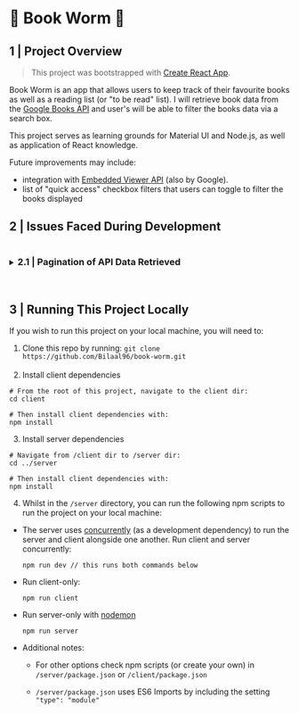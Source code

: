 # 📖 Book Worm 🐛

## 1 | Project Overview

> This project was bootstrapped with [Create React App](https://github.com/facebook/create-react-app).

Book Worm is an app that allows users to keep track of their favourite books as well as a reading list (or "to be read" list). I will retrieve book data from the [Google Books API](https://developers.google.com/books) and user's will be able to filter the books data via a search box.

This project serves as learning grounds for Material UI and Node.js, as well as application of React knowledge.

Future improvements may include:

- integration with [Embedded Viewer API](https://developers.google.com/books/docs/viewer/developers_guide) (also by Google).
- list of "quick access" checkbox filters that users can toggle to filter the books displayed

## 2 | Issues Faced During Development

<details>
    <summary>
        <h3 style="display:inline-block">2.1 | Pagination of API Data Retrieved</h3>
    </summary>
    <div style="margin: 0 0 0 26px">
        <div style="margin: 16px 0 0">
            <h4>2.1.1 | The Problem</h4>
            <div style="margin: 8px 0 0 0">
                <p>Requests to the Books API returns an object with various properties. To implement pagination I needed to know how many pages I could split the returned results into. In my initial implementation, I used the <code>totalItems</code> property along with a constant I defined (<code>MAX_SEARCH_RESULTS</code>) to calculate the total number of pages.</p>
                <p style="margin: 0 0 0 16px"><code>// Example - calculating number of pages</code></p>
                <p style="margin: 0 0 8px 16px"><code>Math.ceil(books.totalItems / MAX_SEARCH_RESULTS)</code></p>
                <p>The problem with this implementation is that <code>totalItems</code> is an inaccurate <strong>estimate</strong> of how many more search results there could be based on the current search term. As a result of this a few issues arose:
                    <ul>
                        <li>The total number of pages calculated was overestimated - i.e. there were far more pages than there were books available. This was exaggerated as the number of books returned by a search grew.</li>
                        <li>For every request made to the Books API, the estimated value of <code>totalItems</code> would change. This resulted in the number of pages fluctuating as a user would navigate between pages.</li>
                    </ul>
                </p> 
            </div>
        </div>
        <hr>
        <div style="margin: 8px 0 0 0">
            <h4>2.1.2 | The Solution / Workaround</h4>
            <div style="margin: 8px 0 0 0">
                <p>To resolve the issue with calculating the number of pages, I was left with a decision to either:
                    <ol>
                        <li>Simplify the UI by replacing the Pagination component with Next and Previous buttons - this way the number of pages would no longer have to be calculated.</li>
                        <li>Hard code the number of pages rendered by the Pagination component, thus manually limiting the number of viewable results.</li>
                    </ol>
                </p>
                <p>I decided to go with option 2 because the Pagination component provides a better user experience than navigating pages with Next and Previous buttons. This is primarily due to the fact that with the Pagination component the user is aware of the number of pages they can click through, whereas with Next and Previous buttons they would not be aware. As a bonus, the Pagination component is also more aesthetically pleasing too.</p>
            </div>
        </div>
        <hr>
        <div style="margin: 8px 0 0 0">
            <h4>2.1.3 | Potential Improvements</h4>
            <div style="margin: 8px 0 0 0">
                <ul>
                    <li>Calculate the largest page number that is returned by the API which holds actual results. This could be useful for:
                        <ul>
                            <li>Handling edge cases where the number of results returned fits within less pages than our hard-coded page limit</li> 
                            <li>Increasing the range (or number of pages) for viewable results</li> 
                        </ul> 
                    </li>
                </ul>        
            </div>
        </div>
    </div>
</details>
<br/>

## 3 | Running This Project Locally

If you wish to run this project on your local machine, you will need to:

1. Clone this repo by running: `git clone https://github.com/Bilaal96/book-worm.git`
   <br/><br/>
1. Install client dependencies

```
# From the root of this project, navigate to the client dir:
cd client

# Then install client dependencies with:
npm install
```

3. Install server dependencies

```
# Navigate from /client dir to /server dir:
cd ../server

# Then install client dependencies with:
npm install
```

4.  Whilst in the `/server` directory, you can run the following npm scripts to run the project on your local machine:

- The server uses [concurrently](https://www.npmjs.com/package/concurrently) (as a development dependency) to run the server and client alongside one another. Run client and server concurrently:
  ```
  npm run dev // this runs both commands below
  ```
- Run client-only:

  ```
  npm run client
  ```

- Run server-only with [nodemon](https://www.npmjs.com/package/nodemon)
  ```
  npm run server
  ```
- Additional notes:

  - For other options check npm scripts (or create your own) in `/server/package.json` or `/client/package.json`

  - `/server/package.json` uses ES6 Imports by including the setting `"type": "module"`
